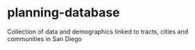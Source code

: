# planning-database
Collection of data and demographics linked to tracts, cities and communities in San Diego
